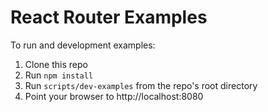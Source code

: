 React Router Examples
=====================

To run and development examples:

1. Clone this repo
1. Run `npm install`
1. Run `scripts/dev-examples` from the repo's root directory
1. Point your browser to http://localhost:8080

